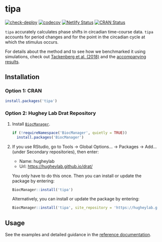 # tipa

[![check-deploy](https://github.com/hugheylab/tipa/workflows/check-deploy/badge.svg)](https://github.com/hugheylab/tipa/actions)
[![codecov](https://codecov.io/gh/hugheylab/tipa/branch/master/graph/badge.svg)](https://codecov.io/gh/hugheylab/tipa)
[![Netlify Status](https://api.netlify.com/api/v1/badges/0c6262a3-b9f8-4478-a7b1-8f0ef78786b1/deploy-status)](https://app.netlify.com/sites/stoic-sinoussi-75a610/deploys)
[![CRAN Status](https://www.r-pkg.org/badges/version/tipa)](https://cran.r-project.org/package=tipa)

`tipa` accurately calculates phase shifts in circadian time-course data. `tipa` accounts for period changes and for the point in the circadian cycle at which the stimulus occurs.

For details about the method and to see how we benchmarked it using simulations, check out [Tackenberg et al. (2018)](https://doi.org/10.1177/0748730418768116) and the [accompanying results](https://doi.org/10.6084/m9.figshare.5484916).

## Installation

### Option 1: CRAN

```r
install.packages('tipa')
```

### Option 2: Hughey Lab Drat Repository

1. Install [`BiocManager`](https://cran.r-project.org/package=BiocManager).

    ```r
    if (!requireNamespace('BiocManager', quietly = TRUE))
      install.packages('BiocManager')
    ```

1. If you use RStudio, go to Tools → Global Options... → Packages → Add... (under Secondary repositories), then enter:

    - Name: hugheylab
    - Url: https://hugheylab.github.io/drat/

    You only have to do this once. Then you can install or update the package by entering:

    ```r
    BiocManager::install('tipa')
    ```

    Alternatively, you can install or update the package by entering:

    ```r
    BiocManager::install('tipa', site_repository = 'https://hugheylab.github.io/drat/')
    ```

## Usage

See the examples and detailed guidance in the [reference documentation](https://tipa.hugheylab.org/reference/index.html).
